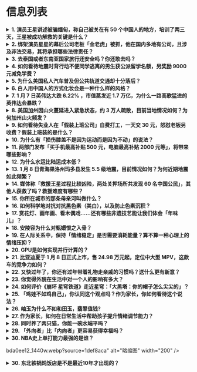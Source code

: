 # 信息列表

<details>
<summary><b>1. 演员王星讲述被骗缅甸，称自己被关在有 50 个中国人的地方，培训了两三天，王星被成功解救的关键是什么？</b></summary>

- **地址**: [传送门](https://www.zhihu.com/question/9045550322)
- **热度**: 964 万热度
- **摘抄**: 据泰媒报道，1月7日19时30分，泰国国家警察总署技术和信息犯罪打击中心负责人塔...

<img src="https://pic2.zhimg.com/50/v2-1a0c6fedf83f21d2d2d49016941e4817_b.jpg" alt="略缩图" width="200" />
</details>

<details>
<summary><b>2. 绑架演员星星的幕后公司老板「金老虎」被抓，他在国内多地有公司，且涉及非法交易，其将承担哪些法律责任？</b></summary>

- **地址**: [传送门](https://www.zhihu.com/question/9062656728)
- **热度**: 652 万热度
- **摘抄**: 据马媒报道，中国男演员王星（星星）疑遭绑架到缅甸，目前他已被成功解救并安全接到曼...

<img src="https://picx.zhimg.com/80/v2-c8b9a5c8355c4f0b3ef988e41a8a716b_720w.webp?source=1def8aca" alt="略缩图" width="200" />
</details>

<details>
<summary><b>3. 去泰国或者东南亚国家旅行还安全吗？你还敢去吗？</b></summary>

- **地址**: [传送门](https://www.zhihu.com/question/8994233505)
- **热度**: 477 万热度
- **摘抄**: 

<img src="https://pic1.zhimg.com/80/v2-27416bb607ff4542d615dd7643b43502_1440w.webp?source=1def8aca" alt="略缩图" width="200" />
</details>

<details>
<summary><b>4. 如何看待地震时背行动不便同学逃离的男生获公派留学名额，另奖励 9000 元减免学费？</b></summary>

- **地址**: [传送门](https://www.zhihu.com/question/8954903461)
- **热度**: 225 万热度
- **摘抄**: 1月2日，宁夏银川局地发生地震。地震来临时，银川外国语实验学校高中部高二（6）班...

<img src="https://picx.zhimg.com/80/v2-03d13bb086e7213e3d29a700d3705640_1440w.png" alt="略缩图" width="200" />
</details>

<details>
<summary><b>5. 为什么美国私人汽车普及但公共轨道交通却十分落后？</b></summary>

- **地址**: [传送门](https://www.zhihu.com/question/35770844)
- **热度**: 81 万热度
- **摘抄**: 汽车为什么成为美国人主要出行方式？

<img src="https://pic2.zhimg.com/50/v2-80b5f172521ae0c045285c4992ad92bb_b.jpg" alt="略缩图" width="200" />
</details>

<details>
<summary><b>6. 白人用中国人的方式化妆会是一种什么样的风格？</b></summary>

- **地址**: [传送门](https://www.zhihu.com/question/641480626)
- **热度**: 57 万热度
- **摘抄**: 

<img src="https://picx.zhimg.com/80/v2-67cb3bb3c7f32e7fb617ab91d6ace0d5_1440w.webp?source=1def8aca" alt="略缩图" width="200" />
</details>

<details>
<summary><b>7. 1 月 7 日英伟达大跌 6.22% ，市值蒸发近 1.7 万亿，为什么一路高歌猛进的英伟达会暴跌？</b></summary>

- **地址**: [传送门](https://www.zhihu.com/question/9026788942)
- **热度**: 52 万热度
- **摘抄**: 当地时间1月7日，美股三大指数集体收跌，纳指下跌375.3点，跌幅1.89%；标...

<img src="https://pica.zhimg.com/80/v2-996d5e8b3ae18924cb13508cda97340f_720w.webp?source=1def8aca" alt="略缩图" width="200" />
</details>

<details>
<summary><b>8. 美国加州因山火蔓延进入紧急状态，约 3 万人疏散，目前当地情况如何？为何加州山火频发？</b></summary>

- **地址**: [传送门](https://www.zhihu.com/question/9048863141)
- **热度**: 48 万热度
- **摘抄**: 当地时间1月7日，美国加利福尼亚州州长加文·纽森表示，该州因山火进入紧急状态。 ...

<img src="https://picx.zhimg.com/50/v2-8c6e4fc39d79e8a1746fad684aa460c1_b.jpg" alt="略缩图" width="200" />
</details>

<details>
<summary><b>9. 如何看待失业人在「假装上班公司」自费打工，一天交 30 元，怒怼老板另收费？假装上班装的是什么？</b></summary>

- **地址**: [传送门](https://www.zhihu.com/question/9041136145)
- **热度**: 48 万热度
- **摘抄**: 据Vista氢商业报道，如今不少失业的年轻人为了瞒着父母，不得不“假装上班”。为...

<img src="https://pic1.zhimg.com/80/v2-c4fe40fcf931e68376dcc51915032c2c_720w.webp?source=1def8aca" alt="略缩图" width="200" />
</details>

<details>
<summary><b>10. 为什么有「损伤膝盖不是因为运动而是因为不动」的说法？</b></summary>

- **地址**: [传送门](https://www.zhihu.com/question/8624858538)
- **热度**: 46 万热度
- **摘抄**: 这个说法是否合理？

<img src="https://picx.zhimg.com/80/v2-8033dbdddb33a6d46464455828ed19e6_1440w.webp?source=1def8aca" alt="略缩图" width="200" />
</details>

<details>
<summary><b>11. 两部门发布「买手机最高补贴 500 元，电脑最高补贴 2000 元等」，将带来哪些影响？</b></summary>

- **地址**: [传送门](https://www.zhihu.com/question/9037120208)
- **热度**: 40 万热度
- **摘抄**: 今天（1月8日），国务院新闻办公室举行政策例行吹风会，国家发展改革委、财政部、商...

<img src="https://picx.zhimg.com/80/v2-23081e70e8d2f3be99148ce5faaebb1f_1440w.webp?source=1def8aca" alt="略缩图" width="200" />
</details>

<details>
<summary><b>12. 为什么水运比陆运成本低？</b></summary>

- **地址**: [传送门](https://www.zhihu.com/question/29457053)
- **热度**: 35 万热度
- **摘抄**: 水运比陆运成本低的原因是因为单次运量大吗？ 如果相同载重的火车和船（单次运量相同...

<img src="https://pic2.zhimg.com/80/v2-7b060d235f6e761aa33e27952cee4ad0_720w.png" alt="略缩图" width="200" />
</details>

<details>
<summary><b>13. 1 月 8 日青海果洛州玛多县发生 5.5 级地震，目前情况如何？为何近期地震如此频繁？</b></summary>

- **地址**: [传送门](https://www.zhihu.com/question/9057513244)
- **热度**: 35 万热度
- **摘抄**: 央广网西宁1月8日消息（记者汪晓青）根据中国地震台网正式测定，北京时间2025年...

<img src="https://pic4.zhimg.com/50/v2-dada117f6eda4700b02b5079d08270c3_b.jpg" alt="略缩图" width="200" />
</details>

<details>
<summary><b>14. 媒体称「救援王星过程比较凶险，两处关押场所共发现 60 名中国公民」，其他人获救了吗？救援难度有哪些？</b></summary>

- **地址**: [传送门](https://www.zhihu.com/question/9068498059)
- **热度**: 35 万热度
- **摘抄**: 中国演员王星失联后，其女友嘉嘉迅速向相关部门报告。中泰两国执法部门立即启动联合调...

<img src="https://pic1.zhimg.com/80/v2-881f9b99fffd1f6aeeeb44b484a61e9f_720w.webp?source=1def8aca" alt="略缩图" width="200" />
</details>

<details>
<summary><b>15. 你所在城市的那条母亲河叫做什么？</b></summary>

- **地址**: [传送门](https://www.zhihu.com/question/423915148)
- **热度**: 35 万热度
- **摘抄**: 泰安——大汶河

<img src="https://pic4.zhimg.com/50/v2-d6f9bda2cb7169361335da307bb98dc3_b.jpg" alt="略缩图" width="200" />
</details>

<details>
<summary><b>16. 如何科学地对抗对抗黑色素（美白），以及防止色素沉积？</b></summary>

- **地址**: [传送门](https://www.zhihu.com/question/34832818)
- **热度**: 34 万热度
- **摘抄**: 20岁，皮肤本来还算白，最近旅游，虽然也有做防晒，没有晒伤，但是手背和脸还是晒得...

<img src="https://pic3.zhimg.com/50/v2-8bfc28d62ea5f2557bff02abbaf4b2fc_b.jpg" alt="略缩图" width="200" />
</details>

<details>
<summary><b>17. 赏花灯、画年画、看木偶戏……还有哪些非遗技艺能让我们体会「年味儿」？</b></summary>

- **地址**: [传送门](https://www.zhihu.com/question/7626396929)
- **热度**: 34 万热度
- **摘抄**: 

<img src="https://picx.zhimg.com/50/v2-dfcdd3c4baf5c4ac7eef1363b003f55d_b.jpg" alt="略缩图" width="200" />
</details>

<details>
<summary><b>18. 安陵容为什么对甄嬛恨之入骨？</b></summary>

- **地址**: [传送门](https://www.zhihu.com/question/454074878)
- **热度**: 34 万热度
- **摘抄**: 

<img src="https://pic1.zhimg.com/80/v2-8e3c307335d7da2d79219f716181a8c8_720w.jpg?source=1940ef5c" alt="略缩图" width="200" />
</details>

<details>
<summary><b>19. 在人际关系中，保持「情绪稳定」是否需要消耗能量？算不算一种心理上的情绪压抑？</b></summary>

- **地址**: [传送门](https://www.zhihu.com/question/8889428425)
- **热度**: 34 万热度
- **摘抄**: 大家都在追捧的做个「情绪稳定」的人，可是在一段不愉快的人际关系中，保持情绪稳定也...

<img src="https://pic4.zhimg.com/50/v2-45ac6bb58a7f66c4c5bf449e86c0c93f_b.jpg" alt="略缩图" width="200" />
</details>

<details>
<summary><b>20. GPU是如何实现并行计算的？</b></summary>

- **地址**: [传送门](https://www.zhihu.com/question/6320379420)
- **热度**: 33 万热度
- **摘抄**: GPU是如何实现并行计算的？结合cpu请给出最通俗易懂的解释

<img src="https://pic3.zhimg.com/50/v2-355a06ccef40b1e549c360aaa0c0ed9e_b.jpg" alt="略缩图" width="200" />
</details>

<details>
<summary><b>21. 比亚迪夏于 1 月 8 日正式上市，售 24.98 万元起，定位中大型 MPV，这款车的竞争力如何？</b></summary>

- **地址**: [传送门](https://www.zhihu.com/question/8866755645)
- **热度**: 33 万热度
- **摘抄**: 比亚迪夏正式上市，新车共计推出4款车型，售价24.98-30.98万元。新车定位...

<img src="https://picx.zhimg.com/80/v2-d3ee9245b9f786dbdcff31a76add81dc_720w.webp?source=1def8aca" alt="略缩图" width="200" />
</details>

<details>
<summary><b>22. 又快过年了，你还有过年带着礼物走亲戚的习惯吗？送什么更有新意？</b></summary>

- **地址**: [传送门](https://www.zhihu.com/question/8886338928)
- **热度**: 33 万热度
- **摘抄**: 很多人不再长期居住在自己的故乡，血缘宗族关系淡化，「亲戚」也成了只有在过年的时候...

<img src="https://pica.zhimg.com/50/v2-a4a67922403913ef1b07704a646e3c92_b.jpg" alt="略缩图" width="200" />
</details>

<details>
<summary><b>23. 你觉得外貌在生活中对一个人的影响有多大？</b></summary>

- **地址**: [传送门](https://www.zhihu.com/question/8973358715)
- **热度**: 33 万热度
- **摘抄**: 很多人认为外貌是第一印象的一部分，可能影响到别人对自己的看法。但也有观点认为，内...

<img src="./img/1.jpg" alt="略缩图" width="200" />
</details>

<details>
<summary><b>24. 如何评价《崩坏 星穹铁道》走近星穹：「大黑塔：你的帽子怎么尖尖的」？</b></summary>

- **地址**: [传送门](https://www.zhihu.com/question/9058718609)
- **热度**: 33 万热度
- **摘抄**: [图片]

<img src="https://pic1.zhimg.com/50/v2-d1561b49a2b8cf3e06c8bda6bfedcb36_b.jpg" alt="略缩图" width="200" />
</details>

<details>
<summary><b>25. 「鸡娃不如鸡自己」，你认同这个观点吗？作为家长，你如何看待这个说法？</b></summary>

- **地址**: [传送门](https://www.zhihu.com/question/7920359314)
- **热度**: 33 万热度
- **摘抄**: 父母都希望孩子学习好，但是孩子就是普通孩子。

<img src="https://pica.zhimg.com/80/v2-417c42c5936526007eebadc4fa648d65_720w.webp?source=1def8aca" alt="略缩图" width="200" />
</details>

<details>
<summary><b>26. 岫玉为什么不如和田玉，翡翠值钱?</b></summary>

- **地址**: [传送门](https://www.zhihu.com/question/8159615037)
- **热度**: 32 万热度
- **摘抄**: 想知道为什么，玉髓也很漂亮啊

<img src="https://pic3.zhimg.com/50/v2-8917c4968b9edfde8e458e59dd864934_b.jpg" alt="略缩图" width="200" />
</details>

<details>
<summary><b>27. 作为家长，如何在日常生活中帮助孩子提升情绪调节能力？</b></summary>

- **地址**: [传送门](https://www.zhihu.com/question/5298379814)
- **热度**: 30 万热度
- **摘抄**: 

<img src="https://picx.zhimg.com/80/v2-38834ddf57f4230dd9e1f12a63ef1b0e_720w.webp?source=1def8aca" alt="略缩图" width="200" />
</details>

<details>
<summary><b>28. 同时养了两只猫，你能一碗水端平吗？</b></summary>

- **地址**: [传送门](https://www.zhihu.com/question/662030026)
- **热度**: 30 万热度
- **摘抄**: 

<img src="https://pic3.zhimg.com/50/v2-b3d15732f7b510eaab9a8c57dcd7e902_b.jpg" alt="略缩图" width="200" />
</details>

<details>
<summary><b>29. 「外向者」比「内向者」更容易获得幸福吗？</b></summary>

- **地址**: [传送门](https://www.zhihu.com/question/8210183797)
- **热度**: 30 万热度
- **摘抄**: 

<img src="https://picx.zhimg.com/50/v2-a9b5495f882fb8d7482b81f2cfed1ff3_b.jpg" alt="略缩图" width="200" />
</details>

<details>
<summary><b>30. NBA史上单打能力最强的是谁？</b></summary>

- **地址**: [传送门](https://www.zhihu.com/question/623914217)
- **热度**: 28 万热度
- **摘抄**: 

<img src="https://picx.zhimg.com/80/v2-4da776262e3ead8dd62ff4052b77ab73_720w.webp?source=1def8aca" alt="略缩图" width="200" />
</details>

bda0ee12_1440w.webp?source=1def8aca" alt="略缩图" width="200" />
</details>

<details>
<summary><b>30. 东北铁锅炖饭店是不是最近10年才出现的？</b></summary>

- **地址**: [传送门](https://www.zhihu.com/question/5378742450)
- **热度**: 51 万热度
- **摘抄**: rt，本人老哈尔滨人，东北家里确实会经常做炖菜。得莫利炖鱼确实也是一种，但是是那...

<img src="https://picx.zhimg.com/80/v2-33da3e07c46836fd6726b32382129fbb_1440w.webp?source=1def8aca" alt="略缩图" width="200" />
</details>

